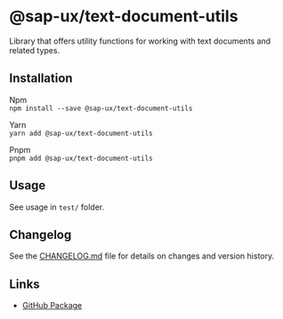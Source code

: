 # @sap-ux/text-document-utils

Library that offers utility functions for working with text documents and related types.

## Installation
Npm   
`npm install --save @sap-ux/text-document-utils`

Yarn   
`yarn add @sap-ux/text-document-utils`

Pnpm   
`pnpm add @sap-ux/text-document-utils`

## Usage
See usage in `test/` folder.

## Changelog

See the [CHANGELOG.md](https://github.com/SAP/open-ux-tools/blob/main/packages/text-document-utils/CHANGELOG.md) file for details on changes and version history.
## Links

- [GitHub Package](https://github.com/SAP/open-ux-tools/tree/main/packages/text-document-utils)